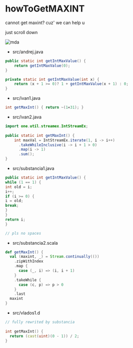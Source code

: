 # howToGetMAXINT
cannot get maxint? cuz' we can help u

just scroll down

![mda](https://pp.vk.me/c636726/v636726081/41e51/4d-PugicBHU.jpg)

* src/andrej.java
```java
public static int getIntMaxValue() {
    return getIntMaxValue(0);
}

private static int getIntMaxValue(int x) {
    return (x + 1 >= 0)? 1 + getIntMaxValue(x + 1) : 0;
}
```

* src/ivan1.java
```java
int getMaxInt() { return ~(1«31); }
```

* src/ivan2.java
```java
import one.util.streamex.IntStreamEx;
 
public static int getMaxInt() {
    int maxVal = IntStreamEx.iterate(1, i -> i++)
      .takeWhileInclusive(i -> i + 1 > 0)
      .map(i -> 1)
      .sum();
}
```

* src/substancia1.java
```java
public static int getIntMaxValue() {
while (1 == 1) {
int old = i;
i++;
if (i >= 0) {
i = old;
break;
}
}
return i;
}

// pls no spaces
```

* src/substancia2.scala
```scala
def getMaxInt() {
  val (maxint, _) = Stream.continually(())
    .zipWithIndex
    .map {
      case (_, i) => (i, i + 1)
    }
    .takeWhile {
      case (c, p) => p > 0
    }
    .last
  maxint
}
```

* src/vlados1.d
```d
// fully rewrited by substancia
 
int getMaxInt() {
  return (cast(uint)(0 - 1)) / 2;
}
```

